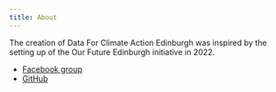 ```yaml
---
title: About
---
```

The creation of Data For Climate Action Edinburgh was inspired by the setting up of the Our Future Edinburgh initiative in 2022. 

* [Facebook group](https://www.facebook.com/groups/740083810421505/?ref=share) 
* [GitHub](https://github.com/Data-4-Climate-Action-Edinburgh/Data4ClimateActionEdinburgh_Code_etc)
